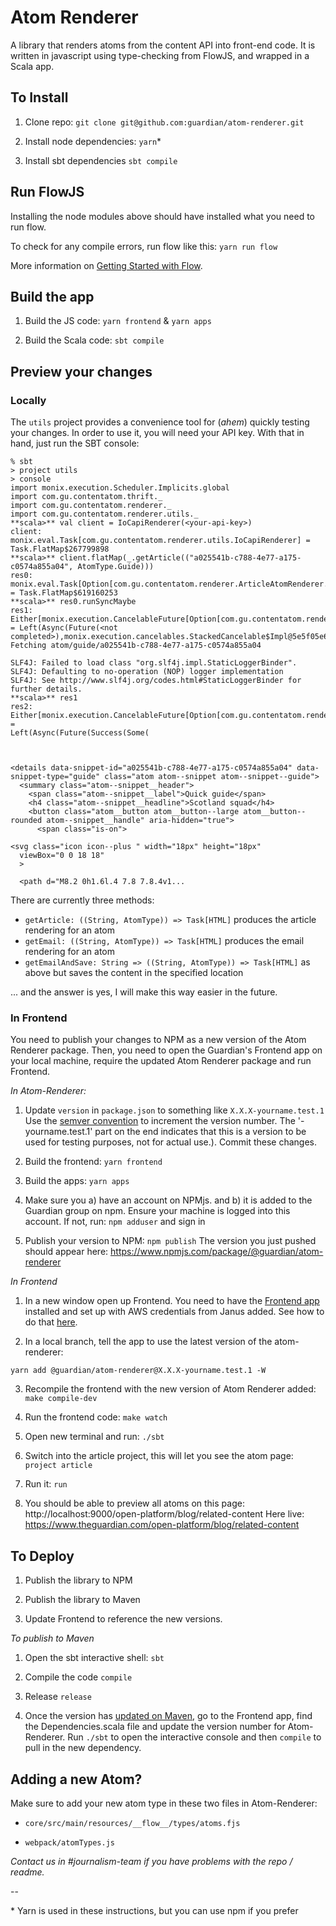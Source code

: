 # Atom Renderer

A library that renders atoms from the content API into front-end code. It is written in
javascript using type-checking from FlowJS, and wrapped in a Scala app. 

## To Install 

1. Clone repo: `git clone git@github.com:guardian/atom-renderer.git`

2. Install node dependencies: `yarn`*

3. Install sbt dependencies `sbt compile`

## Run FlowJS

Installing the node modules above should have installed what you need to run flow. 

To check for any compile errors, run flow like this: `yarn run flow`

More information on [Getting Started with Flow](https://flow.org/en/docs/getting-started/). 

## Build the app 

1. Build the JS code: `yarn frontend` & `yarn apps`

2. Build the Scala code: `sbt compile` 

## Preview your changes

### Locally

The `utils` project provides a convenience tool for (_ahem_) quickly testing your changes. In order to use it,
you will need your API key. With that in hand, just run the SBT console:

```
% sbt
> project utils
> console
import monix.execution.Scheduler.Implicits.global
import com.gu.contentatom.thrift._
import com.gu.contentatom.renderer._
import com.gu.contentatom.renderer.utils._
**scala>** val client = IoCapiRenderer(<your-api-key>)
client: monix.eval.Task[com.gu.contentatom.renderer.utils.IoCapiRenderer] = Task.FlatMap$267799898
**scala>** client.flatMap(_.getArticle(("a025541b-c788-4e77-a175-c0574a855a04", AtomType.Guide)))
res0: monix.eval.Task[Option[com.gu.contentatom.renderer.ArticleAtomRenderer.HTML]] = Task.FlatMap$619160253
**scala>** res0.runSyncMaybe
res1: Either[monix.execution.CancelableFuture[Option[com.gu.contentatom.renderer.ArticleAtomRenderer.HTML]],Option[com.gu.contentatom.renderer.ArticleAtomRenderer.HTML]] = Left(Async(Future(<not completed>),monix.execution.cancelables.StackedCancelable$Impl@5e5f05e6))
Fetching atom/guide/a025541b-c788-4e77-a175-c0574a855a04

SLF4J: Failed to load class "org.slf4j.impl.StaticLoggerBinder".
SLF4J: Defaulting to no-operation (NOP) logger implementation
SLF4J: See http://www.slf4j.org/codes.html#StaticLoggerBinder for further details.
**scala>** res1
res2: Either[monix.execution.CancelableFuture[Option[com.gu.contentatom.renderer.ArticleAtomRenderer.HTML]],Option[com.gu.contentatom.renderer.ArticleAtomRenderer.HTML]] =
Left(Async(Future(Success(Some(



<details data-snippet-id="a025541b-c788-4e77-a175-c0574a855a04" data-snippet-type="guide" class="atom atom--snippet atom--snippet--guide">
  <summary class="atom--snippet__header">
    <span class="atom--snippet__label">Quick guide</span>
    <h4 class="atom--snippet__headline">Scotland squad</h4>
    <button class="atom__button atom__button--large atom__button--rounded atom--snippet__handle" aria-hidden="true">
      <span class="is-on">

<svg class="icon icon--plus " width="18px" height="18px"
  viewBox="0 0 18 18"
  >

  <path d="M8.2 0h1.6l.4 7.8 7.8.4v1...
```

There are currently three methods:

- `getArticle: ((String, AtomType)) => Task[HTML]` produces the article rendering for an atom
- `getEmail: ((String, AtomType)) => Task[HTML]` produces the email rendering for an atom
- `getEmailAndSave: String => ((String, AtomType)) => Task[HTML]` as above but saves the content in the specified location

... and the answer is yes, I will make this way easier in the future.

### In Frontend

You need to publish your changes to NPM as a new version of the Atom Renderer package. Then, you need to open
the Guardian's Frontend app on your local machine, require the updated Atom Renderer package 
and run Frontend. 

*In Atom-Renderer:*

1. Update `version` in `package.json` to something like `X.X.X-yourname.test.1` Use the [semver 
convention](http://nodesource.com/blog/semver-a-primer/) to increment the version number. The '-yourname.test.1' part on the end indicates that this is a version to be used for testing purposes, not for actual use.). Commit these changes. 

2. Build the frontend: `yarn frontend` 

3. Build the apps: `yarn apps`

4. Make sure you a) have an account on NPMjs. and b) it is added to the Guardian group on npm. 
Ensure your machine is logged into this account. If not, run: `npm adduser` and sign in 

5. Publish your version to NPM:  `npm publish`
The version you just pushed should appear here: https://www.npmjs.com/package/@guardian/atom-renderer


*In Frontend*

1. In a new window open up Frontend. You need to have the [Frontend app](https://github.com/guardian/frontend) installed and set up with AWS credentials 
from Janus added.
See how to do that [here](https://github.com/guardian/frontend/blob/master/docs/01-start-here/01-installation-steps.md). 

2. In a local branch, tell the app to use the latest version of the atom-renderer:

`yarn add @guardian/atom-renderer@X.X.X-yourname.test.1 -W`

3. Recompile the frontend with the new version of Atom Renderer added: `make compile-dev`

4. Run the frontend code: `make watch`

5. Open new terminal and run:  `./sbt`

6. Switch into the article project, this will let you see the atom page: `project article`

7. Run it:  `run`

8. You should be able to preview all atoms on this page: http://localhost:9000/open-platform/blog/related-content 
Here live: https://www.theguardian.com/open-platform/blog/related-content


## To Deploy

1. Publish the library to NPM 

2. Publish the library to Maven

3. Update Frontend to reference the new versions. 


*To publish to Maven*

1. Open the sbt interactive shell: `sbt`

2. Compile the code `compile`

3. Release `release`

4. Once the version has [updated on Maven](https://search.maven.org/#search%7Cga%7C1%7Catom-renderer), 
go to the Frontend app, find the Dependencies.scala file and update the version number for Atom-Renderer. Run
`./sbt` to open the interactive console and then `compile` to pull in the new dependency. 


## Adding a new Atom? 

Make sure to add your new atom type in these two files in Atom-Renderer:

* `core/src/main/resources/__flow__/types/atoms.fjs`

* `webpack/atomTypes.js` 

*Contact us in #journalism-team if you have problems with the repo / readme.* 

--

\* Yarn is used in these instructions, but you can use npm if you prefer 

